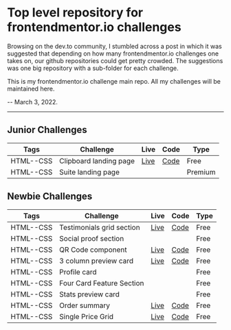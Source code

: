 # Top level repository for frontendmentor.io challenges

Browsing on the dev.to community, I stumbled across a post in which it was suggested that depending on how many frontendmentor.io challenges one takes on, our github repositories could get pretty crowded. The suggestions was one big repository with a sub-folder for each challenge.

This is my frontendmentor.io challenge main repo. All my challenges will be maintained here.

-- March 3, 2022.

---
## Junior Challenges

| Tags  | Challenge | Live|  Code|  Type| 
| --- | -- |  -- | --  |  -- |
| HTML--CSS | Clipboard landing page | [Live](https://fyrfli.github.io/clipboard-landing-page) | [Code](https://github.com/fyrfli/frontendmentor-challenges/-/tree/clipboard-landing-page)| Free |
| HTML--CSS | Suite landing page |  |  | Premium |


## Newbie Challenges

| Tags  | Challenge | Live|  Code|  Type| 
| --- | -- |  -- | --  |  -- |
| HTML--CSS     | Testimonials grid section  | [Live](https://fyrfli.github.io/testimonials-grids) | [Code](https://github.com/fyrfli/frontendmentor-challenges/-/tree/testimonials-grid) |Free|
| HTML--CSS     | Social proof section  | | | Free |
| HTML--CSS | QR Code component | [Live](https://fyrfli.github.io/qr-code) | [Code](https://github.com/fyrfli/frontendmentor-challenges/-/tree/qr-code)| Free |
| HTML--CSS | 3 column preview card | [Live](https://fyrfli.github.io/3-col-preview-card) | [Code](https://github.com/fyrfli/frontendmentor-challenges/-/tree/3-col-preview-card)| Free |
| HTML--CSS | Profile card |  | | Free |
| HTML--CSS | Four Card Feature Section |  | | Free |
| HTML--CSS | Stats preview card |  | | Free |
| HTML--CSS | Order summary | [Live](https://fyrfli.github.io/order-summary) | [Code](https://github.com/fyrfli/frontendmentor-challenges/-/tree/order-summary)| Free |
| HTML--CSS | Single Price Grid | [Live](https://fyrfli.github.io/simgle-price-grid) | [Code](https://github.com/fyrfli/frontendmentor-challenges/-/tree/simgle-price-grid)| Free |